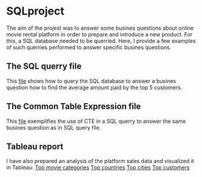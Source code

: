 # SQLproject
The aim of the projest was to answer some busines questions about online movie rental platform in order to prepare and introduce a new product. For this, a SQL database needed to be querried.
Here, I provide a few examples of such querries performed to answer specific busines questions.

## The SQL querry file
This [file](SQL%20query) shows how to query the SQL database to answer a busines question how to find the average amount paid by the top 5 customers.

## The Common Table Expression file 
This [file](Common%20Table%20Expression) exemplifies the use of CTE in a SQL querry to answer the same busines question as in SQL query file.

## Tableau report
I have also prepared an analysis of the platform sales data and visualized it in Tableau:
[Top movie categories](https://public.tableau.com/app/profile/joanna.kaczanowska.g.tz/viz/Top_categories/categories)
[Top countries](https://public.tableau.com/app/profile/joanna.kaczanowska.g.tz/viz/Rockbuster_data/top10_countries)
[Top cities](https://public.tableau.com/app/profile/joanna.kaczanowska.g.tz/viz/Top10cities_17134390476070/top10cities)
[Top customers](https://public.tableau.com/app/profile/joanna.kaczanowska.g.tz/viz/top5customers_17134604570600/top5customers_worldwide)
